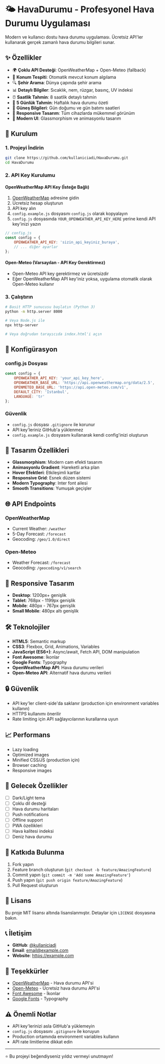 # 🌤️ HavaDurumu - Profesyonel Hava Durumu Uygulaması

Modern ve kullanıcı dostu hava durumu uygulaması. Ücretsiz API'ler kullanarak gerçek zamanlı hava durumu bilgileri sunar.

## ✨ Özellikler

- 🌍 **Çoklu API Desteği**: OpenWeatherMap + Open-Meteo (fallback)
- 📍 **Konum Tespiti**: Otomatik mevcut konum algılama
- 🔍 **Şehir Arama**: Dünya çapında şehir arama
- 📊 **Detaylı Bilgiler**: Sıcaklık, nem, rüzgar, basınç, UV indeksi
- ⏰ **Saatlik Tahmin**: 8 saatlik detaylı tahmin
- 📅 **5 Günlük Tahmin**: Haftalık hava durumu özeti
- 🌅 **Güneş Bilgileri**: Gün doğumu ve gün batımı saatleri
- 📱 **Responsive Tasarım**: Tüm cihazlarda mükemmel görünüm
- 🎨 **Modern UI**: Glassmorphism ve animasyonlu tasarım

## 🚀 Kurulum

### 1. Projeyi İndirin
```bash
git clone https://github.com/kullaniciadi/HavaDurumu.git
cd HavaDurumu
```

### 2. API Key Kurulumu

#### OpenWeatherMap API Key (İsteğe Bağlı)
1. [OpenWeatherMap](https://openweathermap.org/api) adresine gidin
2. Ücretsiz hesap oluşturun
3. API key alın
4. `config.example.js` dosyasını `config.js` olarak kopyalayın
5. `config.js` dosyasında `YOUR_OPENWEATHER_API_KEY_HERE` yerine kendi API key'inizi yazın

```javascript
// config.js
const config = {
    OPENWEATHER_API_KEY: 'sizin_api_keyiniz_buraya',
    // ... diğer ayarlar
};
```

#### Open-Meteo (Varsayılan - API Key Gerektirmez)
- Open-Meteo API key gerektirmez ve ücretsizdir
- Eğer OpenWeatherMap API key'iniz yoksa, uygulama otomatik olarak Open-Meteo kullanır

### 3. Çalıştırın
```bash
# Basit HTTP sunucusu başlatın (Python 3)
python -m http.server 8000

# Veya Node.js ile
npx http-server

# Veya doğrudan tarayıcıda index.html'i açın
```

## 🔧 Konfigürasyon

### config.js Dosyası
```javascript
const config = {
    OPENWEATHER_API_KEY: 'your_api_key_here',
    OPENWEATHER_BASE_URL: 'https://api.openweathermap.org/data/2.5',
    OPENMETEO_BASE_URL: 'https://api.open-meteo.com/v1',
    DEFAULT_CITY: 'Istanbul',
    LANGUAGE: 'tr'
};
```

### Güvenlik
- `config.js` dosyası `.gitignore` ile korunur
- API key'leriniz GitHub'a yüklenmez
- `config.example.js` dosyasını kullanarak kendi config'inizi oluşturun

## 🎨 Tasarım Özellikleri

- **Glassmorphism**: Modern cam efekti tasarım
- **Animasyonlu Gradient**: Hareketli arka plan
- **Hover Efektleri**: Etkileşimli kartlar
- **Responsive Grid**: Esnek düzen sistemi
- **Modern Typography**: Inter font ailesi
- **Smooth Transitions**: Yumuşak geçişler

## 🌐 API Endpoints

### OpenWeatherMap
- Current Weather: `/weather`
- 5-Day Forecast: `/forecast`
- Geocoding: `/geo/1.0/direct`

### Open-Meteo
- Weather Forecast: `/forecast`
- Geocoding: `/geocoding/v1/search`

## 📱 Responsive Tasarım

- **Desktop**: 1200px+ genişlik
- **Tablet**: 768px - 1199px genişlik
- **Mobile**: 480px - 767px genişlik
- **Small Mobile**: 480px altı genişlik

## 🛠️ Teknolojiler

- **HTML5**: Semantic markup
- **CSS3**: Flexbox, Grid, Animations, Variables
- **JavaScript (ES6+)**: Async/await, Fetch API, DOM manipulation
- **Font Awesome**: İkonlar
- **Google Fonts**: Typography
- **OpenWeatherMap API**: Hava durumu verileri
- **Open-Meteo API**: Alternatif hava durumu verileri

## 🔒 Güvenlik

- API key'ler client-side'da saklanır (production için environment variables kullanın)
- HTTPS kullanımı önerilir
- Rate limiting için API sağlayıcılarının kurallarına uyun

## 📈 Performans

- Lazy loading
- Optimized images
- Minified CSS/JS (production için)
- Browser caching
- Responsive images

## 🚀 Gelecek Özellikler

- [ ] Dark/Light tema
- [ ] Çoklu dil desteği
- [ ] Hava durumu haritaları
- [ ] Push notifications
- [ ] Offline support
- [ ] PWA özellikleri
- [ ] Hava kalitesi indeksi
- [ ] Deniz hava durumu

## 🤝 Katkıda Bulunma

1. Fork yapın
2. Feature branch oluşturun (`git checkout -b feature/AmazingFeature`)
3. Commit yapın (`git commit -m 'Add some AmazingFeature'`)
4. Push yapın (`git push origin feature/AmazingFeature`)
5. Pull Request oluşturun

## 📝 Lisans

Bu proje MIT lisansı altında lisanslanmıştır. Detaylar için `LICENSE` dosyasına bakın.

## 📞 İletişim

- **GitHub**: [@kullaniciadi](https://github.com/kullaniciadi)
- **Email**: email@example.com
- **Website**: https://example.com

## 🙏 Teşekkürler

- [OpenWeatherMap](https://openweathermap.org/) - Hava durumu API'si
- [Open-Meteo](https://open-meteo.com/) - Ücretsiz hava durumu API'si
- [Font Awesome](https://fontawesome.com/) - İkonlar
- [Google Fonts](https://fonts.google.com/) - Typography

## ⚠️ Önemli Notlar

- API key'lerinizi asla GitHub'a yüklemeyin
- `config.js` dosyasını `.gitignore` ile koruyun
- Production ortamında environment variables kullanın
- API rate limitlerine dikkat edin

---

⭐ Bu projeyi beğendiyseniz yıldız vermeyi unutmayın!
